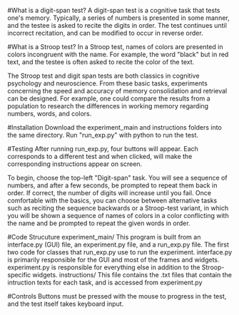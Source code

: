 #What is a digit-span test?
A digit-span test is a cognitive task that tests one's memory. Typically, a series of numbers is presented in some manner, and the testee is asked to recite the digits in order. The test continues until incorrect recitation, and can be modified to occur in reverse order.

#What is a Stroop test?
In a Stroop test, names of colors are presented in colors incongruent with the name. For example, the word "black" but in red text, and the testee is often asked to recite the color of the text.

The Stroop test and digit span tests are both classics in cognitive psychology and neuroscience. From these basic tasks, experiments concerning the speed and accuracy of memory consolidation and retrieval can be designed. For example, one could compare the results from a population to research the differences in working memory regarding numbers, words, and colors.

#Installation
Download the experiment_main and instructions folders into the same directory. Run "run_exp.py" with python to run the test.

#Testing
After running run_exp.py, four buttons will appear. Each corresponds to a different test and when clicked, will make the corresponding instructions appear on screen.

To begin, choose the top-left "Digit-span" task. You will see a sequence of numbers, and after a few seconds, be prompted to repeat them back in order. If correct, the number of digits will increase until you fail. Once comfortable with the basics, you can choose between alternative tasks such as reciting the sequence backwards or a Stroop-test variant, in which you will be shown a sequence of names of colors in a color conflicting with the name and be prompted to repeat the given words in order.

#Code Strucuture
experiment_main/
  This program is built from an interface.py (GUI) file, an experiment.py file, and a run_exp.py file. The first two code for classes that run_exp.py use to run the experiment. interface.py is primarily responsible for the GUI and most of the frames and widgets. experiment.py is responsible for everything else in addition to the Stroop-specific widgets.
instructions/
  This file contains the .txt files that contain the intruction texts for each task, and is accessed from experiment.py

#Controls
Buttons must be pressed with the mouse to progress in the test, and the test itself takes keyboard input.
